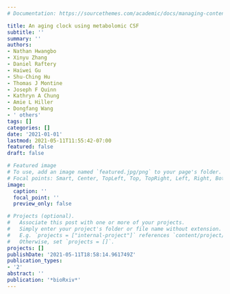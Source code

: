 ```yaml
---
# Documentation: https://sourcethemes.com/academic/docs/managing-content/

title: An aging clock using metabolomic CSF
subtitle: ''
summary: ''
authors:
- Nathan Hwangbo
- Xinyu Zhang
- Daniel Raftery
- Haiwei Gu
- Shu-Ching Hu
- Thomas J Montine
- Joseph F Quinn
- Kathryn A Chung
- Amie L Hiller
- Dongfang Wang
- ' others'
tags: []
categories: []
date: '2021-01-01'
lastmod: 2021-05-11T11:55:42-07:00
featured: false
draft: false

# Featured image
# To use, add an image named `featured.jpg/png` to your page's folder.
# Focal points: Smart, Center, TopLeft, Top, TopRight, Left, Right, BottomLeft, Bottom, BottomRight.
image:
  caption: ''
  focal_point: ''
  preview_only: false

# Projects (optional).
#   Associate this post with one or more of your projects.
#   Simply enter your project's folder or file name without extension.
#   E.g. `projects = ["internal-project"]` references `content/project/deep-learning/index.md`.
#   Otherwise, set `projects = []`.
projects: []
publishDate: '2021-05-11T18:58:14.961749Z'
publication_types:
- '2'
abstract: ''
publication: '*bioRxiv*'
---
```

